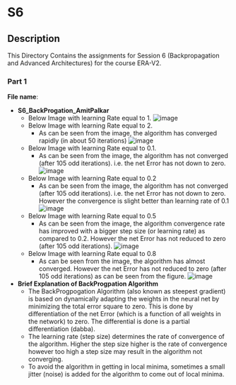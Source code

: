 # S6
## Description
This Directory Contains the assignments for Session 6 (Backpropagation and Advanced Architectures) for
the course ERA-V2.

### Part 1
**File name**: 
  - **S6_BackProgation_AmitPalkar**
      - Below Image with learning Rate equal to 1.
        ![image](https://github.com/amitpalkar/S6/assets/160306763/86bc5f04-6f13-45ac-bef4-195bb9d60bd2)
      - Below Image with learning Rate equal to 2.
        - As can be seen from the image, the algorithm has converged rapidly (in about  50 iterations)
        ![image](https://github.com/amitpalkar/S6/assets/160306763/93f5b24d-c1a2-4e19-8c80-e2d9be9b8b5a)
      - Below Image with learning Rate equal to 0.1.
        - As can be seen from the image, the algorithm has not converged (after 105 odd iterations).
          i.e. the net Error has not down to zero.
        ![image](https://github.com/amitpalkar/S6/assets/160306763/6962ba39-77c6-4858-a08c-5db500ee2de6)
      - Below Image with learning Rate equal to 0.2
        - As can be seen from the image, the algorithm has not converged (after 105 odd iterations).
          i.e. the net Error has not down to zero.  However the convergence is slight better than learning
          rate of 0.1
          ![image](https://github.com/amitpalkar/S6/assets/160306763/12cb64fb-a598-42a8-9bfe-3318ef6635ca)
      -  Below Image with learning Rate equal to 0.5
         - As can be seen from the image, the algorithm convergence rate has improved with a bigger step size
           (or learning rate) as compared to 0.2.  However the net Error has not reduced to zero (after 105
           odd iterations).
          ![image](https://github.com/amitpalkar/S6/assets/160306763/39913c60-9ade-4c0b-b9f1-5dcf687ad057)
      - Below Image with learning Rate equal to 0.8
        - As can be seen from the image, the algorithm has almost converged.  However the net Error has not
          reduced to zero (after 105 odd iterations) as can be seen from the figure.
          ![image](https://github.com/amitpalkar/S6/assets/160306763/0334ad76-441b-4f43-9259-c7712978cebc)
  - **Brief Explanation of BackProgpation Algorithm**
       - The BackProgpogation Algorithm (also known as steepest gradient) is based on dynamically adapting
         the weights in the neural net by minimizing the total error square to zero.  This is done by
         differentiation of the net Error (which is a function of all weights in the network) to zero.
         The differential is done is a partial differentiation (dabba).
       - The learning rate (step size) determines the rate of convergence of the algorithm. Higher the step
         size higher is the rate of convergence however too high a step size may result in the algorithm
         not converging.
       - To avoid the algorithm in getting in local minima, sometimes a small jitter (noise) is added for
         the algorithm to come out of local minima.

        

 
